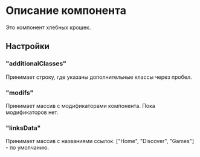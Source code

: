 # Описание компонента

Это компонент хлебных крошек.

## Настройки

### "additionalClasses"

Принимает строку, где указаны дополнительные классы через пробел.

### "modifs"

Принимает массив с модификаторами компонента.
Пока модификаторов нет.

### "linksData"

Принимает массив с названиями ссылок.
["Home", "Discover", "Games"] - по умолчанию.
